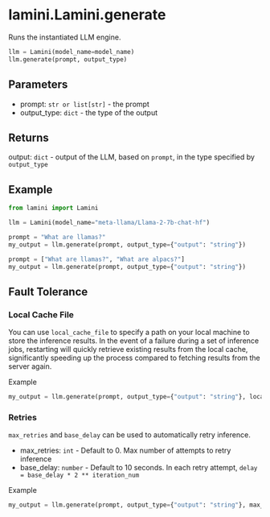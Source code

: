 # lamini.Lamini.generate

Runs the instantiated LLM engine.

```python
llm = Lamini(model_name=model_name)
llm.generate(prompt, output_type)
```

## Parameters

-   prompt: `str or list[str]` - the prompt
-   output_type: `dict` - the type of the output

## Returns

output: `dict` - output of the LLM, based on `prompt`, in the type specified by `output_type`

## Example

```python
from lamini import Lamini

llm = Lamini(model_name="meta-llama/Llama-2-7b-chat-hf")

prompt = "What are llamas?"
my_output = llm.generate(prompt, output_type={"output": "string"})

prompt = ["What are llamas?", "What are alpacs?"]
my_output = llm.generate(prompt, output_type={"output": "string"})
```

## Fault Tolerance

### Local Cache File

You can use `local_cache_file` to specify a path on your local machine to store the inference results.
In the event of a failure during a set of inference jobs, restarting will quickly retrieve existing results from the local cache, significantly speeding up the process compared to fetching results from the server again.

Example
```python
my_output = llm.generate(prompt, output_type={"output": "string"}, local_cache_file='my_cache.txt')
```

### Retries

`max_retries` and `base_delay` can be used to automatically retry inference.

* max_retries: `int` - Default to 0. Max number of attempts to retry inference
* base_delay: `number` - Default to 10 seconds. In each retry attempt, `delay = base_delay * 2 ** iteration_num`

Example
```python
my_output = llm.generate(prompt, output_type={"output": "string"}, max_retries=3, base_delay=2)
```